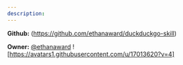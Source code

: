 ```yaml
---
description: 
---
```



**Github:** (https://github.com/ethanaward/duckduckgo-skill)

**Owner:** [@ethanaward](https://github.com/ethanaward) ![https://avatars1.githubusercontent.com/u/17013620?v=4]

